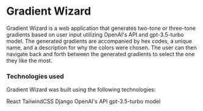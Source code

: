 # Gradient Wizard

Gradient Wizard is a web application that generates two-tone or three-tone gradients based on user input utilizing OpenAI's API and gpt-3.5-turbo model. The generated gradients are accompanied by hex codes, a unique name, and a description for why the colors were chosen. The user can then navigate back and forth between the generated gradients to select the one they like the most.

### Technologies used

Gradient Wizard was built using the following technologies:

React
TailwindCSS
Django
OpenAI's API
gpt-3.5-turbo model
